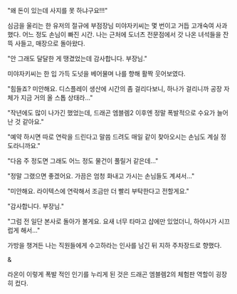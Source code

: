 "왜 돈이 있는데 사지를 못 하냐구요!!!"

심금을 울리는 한 유저의 절규에 부점장님 미야자키씨는 몇 번이고 거듭 고개숙여 사과했다. 어느 정도 손님이 빠진 시간. 나는 근처에 도너츠 전문점에서 갓 나온 녀석들을 잔뜩 사들고, 매장으로 돌아왔다.

"안 그래도 달달한 게 땡겼었는데 감사합니다. 부장님."

미야자키씨는 한 입 가득 도넛을 베어물며 나를 향해 활짝 웃어보였다.

"힘들죠? 미안해요. 디스플레이 생산에 시간의 좀 걸리다보니, 하나가 걸리니까 공장 자체가 지금 거의 올 스톱 상태라..."

"작년에도 많이 나가긴 했었는데, 드래곤 엠블렘2 이후엔 정말 폭발적으로 수요가 늘어난 것 같아요."

"예약 하시면 따로 연락을 드린다고 말씀 드려도 매일 같이 찾아오시는 손님도 계실 정도라니까요."

"다음 주 정도면 그래도 어느 정도 물건이 풀릴거 같은데..."

"정말 그랬으면 좋겠어요. 가끔은 엄청 화내고 가시는 손님들도 계셔서..."

"미안해요. 라이텍스에 연락해서 조금만 더 빨리 부탁한다고 전할게요."

"감사합니다. 부장님."

"그럼 전 일단 본사로 돌아가 볼게요. 요새 너무 타마고 샵에만 있었더니, 하야시가 시끄럽게 해서..."

가방을 챙겨든 나는 직원들에게 수고하라는 인사를 남긴 뒤 지하 주차장드로 향했다.

&

라온이 이렇게 폭발 적인 인기를 누리게 된 것은 드래곤 엠블렘2의 체험판 역할이 굉장히 컸다.